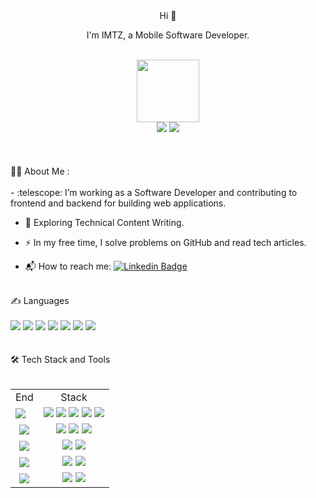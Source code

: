 <!-- BLOG-POST-LIST:START -->
<div id="header" align="center">
Hi 👋

I'm IMTZ, a Mobile Software Developer.
</div><br>
<div id="header" align="center">
  <img src="https://media.giphy.com/media/M9gbBd9nbDrOTu1Mqx/giphy.gif" width="100"/>
</div> 
<div id="header" align="center">
  <img src="https://img.shields.io/badge/@IMTZ__-blue?logo=linkedin&logoColor=white"/>
  <img src="https://img.shields.io/badge/@IMTZ__-black?logo=X&logoColor=blue" url="https://twitter.com/IMTZ__"/>
</div><br>

 <div align="center">
<!--   <img src="https://media.giphy.com/media/dWesBcTLavkZuG35MI/giphy.gif" width="600" height="300"/> -->
</div><br>
<div id="header" ><br>👨‍💻 About Me :</div><br>
- :telescope: I’m working as a Software Developer and contributing to frontend and backend for building web applications.

- :seedling: Exploring Technical Content Writing.

- :zap: In my free time, I solve problems on GitHub and read tech articles.

- 📬 How to reach me: [![Linkedin Badge](https://img.shields.io/badge/-@IMTZ__-blue?style=flat&logo=Linkedin&logoColor=white)](your-linkedin-url)
<div id="header" ><br>✍️ Languages</div><br>

<div id="header">
  <img src="https://img.shields.io/badge/HTML-orange?logo=HTML5&logoColor=white"/>
  <img src="https://img.shields.io/badge/JavaScript-yellow?logo=JavaScript&logoColor=white"/>
  <img src="https://img.shields.io/badge/TypeScript-blue?logo=TypeScript&logoColor=white"/>
  <img src="https://img.shields.io/badge/CSS-purple?logo=css3&logoColor=white"/>
  <img src="https://img.shields.io/badge/PyThon-darkblue?logo=Python&logoColor=yellow"/>
  <img src="https://img.shields.io/badge/Swift-white?logo=Swift&logoColor=black"/>
  <img src="https://img.shields.io/badge/PHP-violet?logo=php&logoColor=white"/>
</div><br>

<div id="header" ><br>🛠 Tech Stack and Tools</div><br> 
<table>
<tr><td align="center">End</td><td align="center">Stack</td></tr>
<tr><td><img src="https://img.shields.io/badge/Frontend-black?logo=&logoColor="/></td><td><img src="https://img.shields.io/badge/Angular-red?logo=Angular&logoColor=white"/>
  <img src="https://img.shields.io/badge/React-blue?logo=React&logoColor=white"/> <img src="https://img.shields.io/badge/Ionic-lightblue?logo=Ionic&logoColor=darkblue"/> <img src="https://img.shields.io/badge/Ant_Design-darkblue?logo=AntDesign&logoColor=white"/> <img src="https://img.shields.io/badge/Less-0789A9?logo=Less&logoColor=white"/></td></tr>
<tr><td align="center"><img src="https://img.shields.io/badge/Backend-black?logo=&logoColor="/></td><td align="center"><img src="https://img.shields.io/badge/Node-white?logo=Node.js&logoColor=darkgreen"/> <img src="https://img.shields.io/badge/Egg.js-darkgreen?logo=&logoColor=green"/> <img src="https://img.shields.io/badge/mongoDB-white?logo=mongoDB&logoColor=darkgreen"/></td></tr>
<tr><td align="center"><img src="https://img.shields.io/badge/Devops-black?logo=&logoColor="/></td><td align="center"><img src="https://img.shields.io/badge/GitHub_Actions-black?logo=GitHub&logoColor=white"/> <img src="https://img.shields.io/badge/Docker-white?logo=Docker&logoColor=blue"/></td></tr>
<tr><td align="center"><img src="https://img.shields.io/badge/IDE-black?logo=&logoColor="/></td><td align="center"><img src="https://img.shields.io/badge/VS_Code-blue?logo=VisualStudioCode&logoColor=white"/> <img src="https://img.shields.io/badge/PyCharm-grey?logo=PyCharm&logoColor=white"/></td> </tr>
<tr><td align="center"><img src="https://img.shields.io/badge/Ohter-black?logo=&logoColor="/></td><td align="center"><img src="https://img.shields.io/badge/Git-black?logo=Git&logoColor=orange"/> <img src="https://img.shields.io/badge/GitHub-black?logo=GitHub&logoColor=white"/></td></tr>
</table>
<!-- BLOG-POST-LIST:END -->
